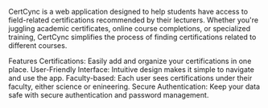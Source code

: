 CertCync is a web application designed to help students have access to field-related certifications recommended by their lecturers. Whether you're juggling academic certificates, online course completions, or specialized training, CertCync simplifies the process of finding certifications related to different courses.

Features
Certifications: Easily add and organize your certifications in one place.
User-Friendly Interface: Intuitive design makes it simple to navigate and use the app.
Faculty-based: Each user sees certifications under their faculty, either science or enineering.
Secure Authentication: Keep your data safe with secure authentication and password management.
